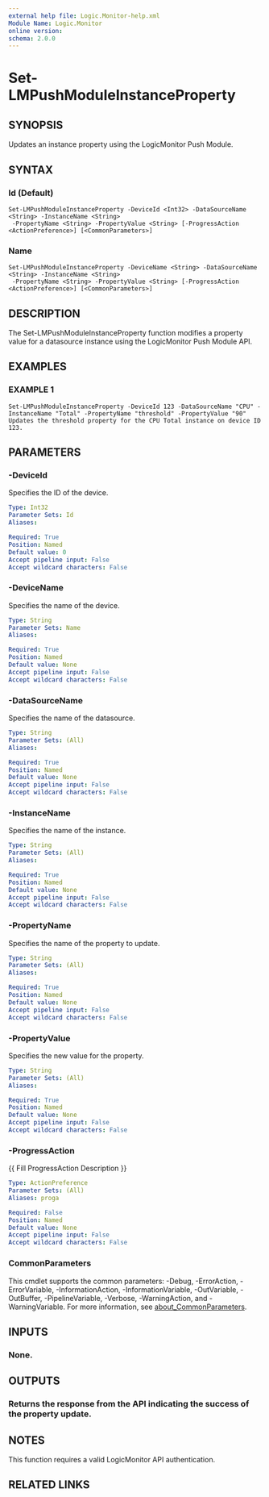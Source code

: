 ```yaml
---
external help file: Logic.Monitor-help.xml
Module Name: Logic.Monitor
online version:
schema: 2.0.0
---
```


# Set-LMPushModuleInstanceProperty

## SYNOPSIS
Updates an instance property using the LogicMonitor Push Module.

## SYNTAX

### Id (Default)
```
Set-LMPushModuleInstanceProperty -DeviceId <Int32> -DataSourceName <String> -InstanceName <String>
 -PropertyName <String> -PropertyValue <String> [-ProgressAction <ActionPreference>] [<CommonParameters>]
```

### Name
```
Set-LMPushModuleInstanceProperty -DeviceName <String> -DataSourceName <String> -InstanceName <String>
 -PropertyName <String> -PropertyValue <String> [-ProgressAction <ActionPreference>] [<CommonParameters>]
```

## DESCRIPTION
The Set-LMPushModuleInstanceProperty function modifies a property value for a datasource instance using the LogicMonitor Push Module API.

## EXAMPLES

### EXAMPLE 1
```
Set-LMPushModuleInstanceProperty -DeviceId 123 -DataSourceName "CPU" -InstanceName "Total" -PropertyName "threshold" -PropertyValue "90"
Updates the threshold property for the CPU Total instance on device ID 123.
```

## PARAMETERS

### -DeviceId
Specifies the ID of the device.

```yaml
Type: Int32
Parameter Sets: Id
Aliases:

Required: True
Position: Named
Default value: 0
Accept pipeline input: False
Accept wildcard characters: False
```

### -DeviceName
Specifies the name of the device.

```yaml
Type: String
Parameter Sets: Name
Aliases:

Required: True
Position: Named
Default value: None
Accept pipeline input: False
Accept wildcard characters: False
```

### -DataSourceName
Specifies the name of the datasource.

```yaml
Type: String
Parameter Sets: (All)
Aliases:

Required: True
Position: Named
Default value: None
Accept pipeline input: False
Accept wildcard characters: False
```

### -InstanceName
Specifies the name of the instance.

```yaml
Type: String
Parameter Sets: (All)
Aliases:

Required: True
Position: Named
Default value: None
Accept pipeline input: False
Accept wildcard characters: False
```

### -PropertyName
Specifies the name of the property to update.

```yaml
Type: String
Parameter Sets: (All)
Aliases:

Required: True
Position: Named
Default value: None
Accept pipeline input: False
Accept wildcard characters: False
```

### -PropertyValue
Specifies the new value for the property.

```yaml
Type: String
Parameter Sets: (All)
Aliases:

Required: True
Position: Named
Default value: None
Accept pipeline input: False
Accept wildcard characters: False
```

### -ProgressAction
{{ Fill ProgressAction Description }}

```yaml
Type: ActionPreference
Parameter Sets: (All)
Aliases: proga

Required: False
Position: Named
Default value: None
Accept pipeline input: False
Accept wildcard characters: False
```

### CommonParameters
This cmdlet supports the common parameters: -Debug, -ErrorAction, -ErrorVariable, -InformationAction, -InformationVariable, -OutVariable, -OutBuffer, -PipelineVariable, -Verbose, -WarningAction, and -WarningVariable. For more information, see [about_CommonParameters](http://go.microsoft.com/fwlink/?LinkID=113216).

## INPUTS

### None.
## OUTPUTS

### Returns the response from the API indicating the success of the property update.
## NOTES
This function requires a valid LogicMonitor API authentication.

## RELATED LINKS
